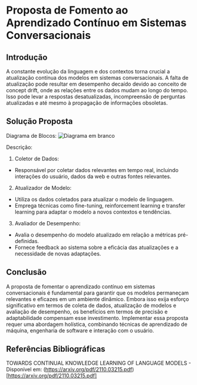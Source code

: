 # Proposta de Fomento ao Aprendizado Contínuo em Sistemas Conversacionais
## Introdução
A constante evolução da linguagem e dos contextos torna crucial a atualização contínua dos modelos em sistemas conversacionais. A falta de atualização pode resultar em desempenho decaído devido ao conceito de concept drift, onde as relações entre os dados mudam ao longo do tempo. Isso pode levar a respostas desatualizadas, incompreensão de perguntas atualizadas e até mesmo à propagação de informações obsoletas.

## Solução Proposta
Diagrama de Blocos:
![Diagrama em branco](https://github.com/IsraelNLC/M7-ES-S6-PROG/assets/99210055/ec5573bb-79e6-49ba-b739-8aaf37dfc811)

Descrição:
1. Coletor de Dados:
  - Responsável por coletar dados relevantes em tempo real, incluindo interações do usuário, dados da web e outras fontes relevantes.
  
2. Atualizador de Modelo:
  - Utiliza os dados coletados para atualizar o modelo de linguagem.
  - Emprega técnicas como fine-tuning, reinforcement learning e transfer learning para adaptar o modelo a novos contextos e tendências.

3. Avaliador de Desempenho:
  - Avalia o desempenho do modelo atualizado em relação a métricas pré-definidas.
  - Fornece feedback ao sistema sobre a eficácia das atualizações e a necessidade de novas adaptações.

## Conclusão
A proposta de fomentar o aprendizado contínuo em sistemas conversacionais é fundamental para garantir que os modelos permaneçam relevantes e eficazes em um ambiente dinâmico. Embora isso exija esforço significativo em termos de coleta de dados, atualização de modelos e avaliação de desempenho, os benefícios em termos de precisão e adaptabilidade compensam esse investimento. Implementar essa proposta requer uma abordagem holística, combinando técnicas de aprendizado de máquina, engenharia de software e interação com o usuário.

## Referências Bibliográficas
TOWARDS CONTINUAL KNOWLEDGE LEARNING OF LANGUAGE MODELS - Disponível em: (https://arxiv.org/pdf/2110.03215.pdf)[https://arxiv.org/pdf/2110.03215.pdf]

